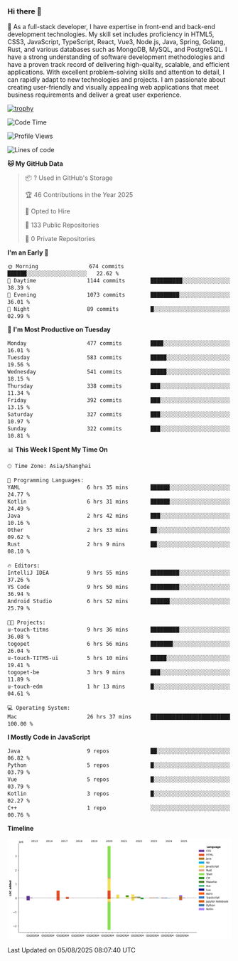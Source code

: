 ### Hi there 👋

🌱 As a full-stack developer, I have expertise in front-end and back-end development technologies. My skill set includes proficiency in HTML5, CSS3, JavaScript, TypeScript, React, Vue3, Node.js, Java, Spring, Golang, Rust, and various databases such as MongoDB, MySQL, and PostgreSQL. I have a strong understanding of software development methodologies and have a proven track record of delivering high-quality, scalable, and efficient applications. With excellent problem-solving skills and attention to detail, I can rapidly adapt to new technologies and projects. I am passionate about creating user-friendly and visually appealing web applications that meet business requirements and deliver a great user experience.

[![trophy](https://github-profile-trophy.vercel.app/?username=elton&rank=SECRET,SSS,SS,S,AAA,AA,A&theme=onedark&no-frame=true&margin-w=10)](https://github.com/ryo-ma/github-profile-trophy)

<!--START_SECTION:waka-->
![Code Time](http://img.shields.io/badge/Code%20Time-1%2C837%20hrs%2048%20mins-blue)

![Profile Views](http://img.shields.io/badge/Profile%20Views-1-blue)

![Lines of code](https://img.shields.io/badge/From%20Hello%20World%20I%27ve%20Written-5.8%20million%20lines%20of%20code-blue)

**🐱 My GitHub Data** 

> 📦 ? Used in GitHub's Storage 
 > 
> 🏆 46 Contributions in the Year 2025
 > 
> 💼 Opted to Hire
 > 
> 📜 133 Public Repositories 
 > 
> 🔑 0 Private Repositories 
 > 
**I'm an Early 🐤** 

```text
🌞 Morning                674 commits         ██████░░░░░░░░░░░░░░░░░░░   22.62 % 
🌆 Daytime                1144 commits        ██████████░░░░░░░░░░░░░░░   38.39 % 
🌃 Evening                1073 commits        █████████░░░░░░░░░░░░░░░░   36.01 % 
🌙 Night                  89 commits          █░░░░░░░░░░░░░░░░░░░░░░░░   02.99 % 
```
📅 **I'm Most Productive on Tuesday** 

```text
Monday                   477 commits         ████░░░░░░░░░░░░░░░░░░░░░   16.01 % 
Tuesday                  583 commits         █████░░░░░░░░░░░░░░░░░░░░   19.56 % 
Wednesday                541 commits         █████░░░░░░░░░░░░░░░░░░░░   18.15 % 
Thursday                 338 commits         ███░░░░░░░░░░░░░░░░░░░░░░   11.34 % 
Friday                   392 commits         ███░░░░░░░░░░░░░░░░░░░░░░   13.15 % 
Saturday                 327 commits         ███░░░░░░░░░░░░░░░░░░░░░░   10.97 % 
Sunday                   322 commits         ███░░░░░░░░░░░░░░░░░░░░░░   10.81 % 
```


📊 **This Week I Spent My Time On** 

```text
🕑︎ Time Zone: Asia/Shanghai

💬 Programming Languages: 
YAML                     6 hrs 35 mins       ██████░░░░░░░░░░░░░░░░░░░   24.77 % 
Kotlin                   6 hrs 31 mins       ██████░░░░░░░░░░░░░░░░░░░   24.49 % 
Java                     2 hrs 42 mins       ███░░░░░░░░░░░░░░░░░░░░░░   10.16 % 
Other                    2 hrs 33 mins       ██░░░░░░░░░░░░░░░░░░░░░░░   09.62 % 
Rust                     2 hrs 9 mins        ██░░░░░░░░░░░░░░░░░░░░░░░   08.10 % 

🔥 Editors: 
IntelliJ IDEA            9 hrs 55 mins       █████████░░░░░░░░░░░░░░░░   37.26 % 
VS Code                  9 hrs 50 mins       █████████░░░░░░░░░░░░░░░░   36.94 % 
Android Studio           6 hrs 52 mins       ██████░░░░░░░░░░░░░░░░░░░   25.79 % 

🐱‍💻 Projects: 
u-touch-titms            9 hrs 36 mins       █████████░░░░░░░░░░░░░░░░   36.08 % 
togopet                  6 hrs 56 mins       ███████░░░░░░░░░░░░░░░░░░   26.04 % 
u-touch-TITMS-ui         5 hrs 10 mins       █████░░░░░░░░░░░░░░░░░░░░   19.41 % 
togopet-be               3 hrs 9 mins        ███░░░░░░░░░░░░░░░░░░░░░░   11.89 % 
u-touch-edm              1 hr 13 mins        █░░░░░░░░░░░░░░░░░░░░░░░░   04.61 % 

💻 Operating System: 
Mac                      26 hrs 37 mins      █████████████████████████   100.00 % 
```

**I Mostly Code in JavaScript** 

```text
Java                     9 repos             ██░░░░░░░░░░░░░░░░░░░░░░░   06.82 % 
Python                   5 repos             █░░░░░░░░░░░░░░░░░░░░░░░░   03.79 % 
Vue                      5 repos             █░░░░░░░░░░░░░░░░░░░░░░░░   03.79 % 
Kotlin                   3 repos             █░░░░░░░░░░░░░░░░░░░░░░░░   02.27 % 
C++                      1 repo              ░░░░░░░░░░░░░░░░░░░░░░░░░   00.76 % 
```



**Timeline**

![Lines of Code chart](https://raw.githubusercontent.com/elton/elton/main/assets/bar_graph.png)


 Last Updated on 05/08/2025 08:07:40 UTC
<!--END_SECTION:waka-->

<!--
**elton/elton** is a ✨ _special_ ✨ repository because its `README.md` (this file) appears on your GitHub profile.

Here are some ideas to get you started:

- 🔭 I’m currently working on ...
- 🌱 I’m currently learning ...
- 👯 I’m looking to collaborate on ...
- 🤔 I’m looking for help with ...
- 💬 Ask me about ...
- 📫 How to reach me: ...
- 😄 Pronouns: ...
- ⚡ Fun fact: ...
-->
